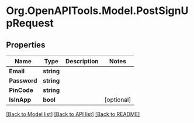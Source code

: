 # Org.OpenAPITools.Model.PostSignUpRequest
## Properties

Name | Type | Description | Notes
------------ | ------------- | ------------- | -------------
**Email** | **string** |  | 
**Password** | **string** |  | 
**PinCode** | **string** |  | 
**IsInApp** | **bool** |  | [optional] 

[[Back to Model list]](../README.md#documentation-for-models) [[Back to API list]](../README.md#documentation-for-api-endpoints) [[Back to README]](../README.md)

